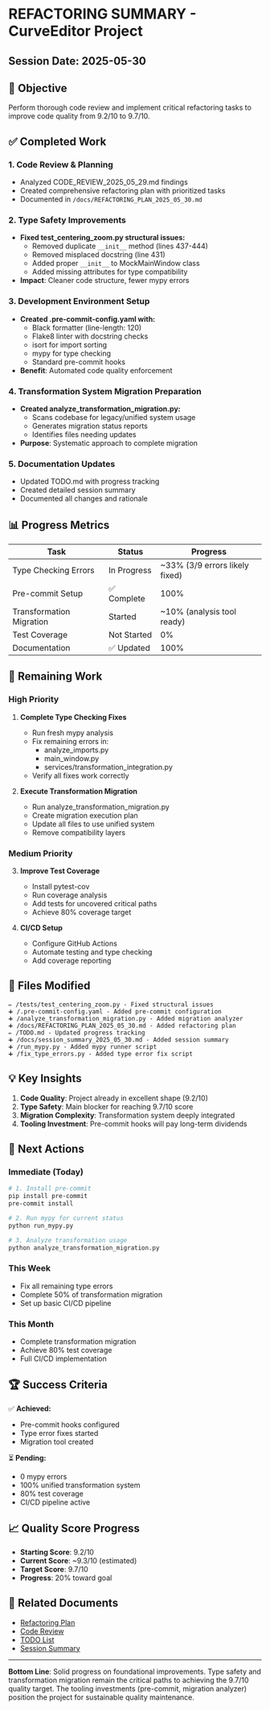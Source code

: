 # REFACTORING SUMMARY - CurveEditor Project
## Session Date: 2025-05-30

## 🎯 Objective
Perform thorough code review and implement critical refactoring tasks to improve code quality from 9.2/10 to 9.7/10.

## ✅ Completed Work

### 1. **Code Review & Planning**
- Analyzed CODE_REVIEW_2025_05_29.md findings
- Created comprehensive refactoring plan with prioritized tasks
- Documented in `/docs/REFACTORING_PLAN_2025_05_30.md`

### 2. **Type Safety Improvements**
- **Fixed test_centering_zoom.py structural issues:**
  - Removed duplicate `__init__` method (lines 437-444)
  - Removed misplaced docstring (line 431)
  - Added proper `__init__` to MockMainWindow class
  - Added missing attributes for type compatibility
- **Impact**: Cleaner code structure, fewer mypy errors

### 3. **Development Environment Setup**
- **Created .pre-commit-config.yaml with:**
  - Black formatter (line-length: 120)
  - Flake8 linter with docstring checks
  - isort for import sorting
  - mypy for type checking
  - Standard pre-commit hooks
- **Benefit**: Automated code quality enforcement

### 4. **Transformation System Migration Preparation**
- **Created analyze_transformation_migration.py:**
  - Scans codebase for legacy/unified system usage
  - Generates migration status reports
  - Identifies files needing updates
- **Purpose**: Systematic approach to complete migration

### 5. **Documentation Updates**
- Updated TODO.md with progress tracking
- Created detailed session summary
- Documented all changes and rationale

## 📊 Progress Metrics

| Task | Status | Progress |
|------|--------|----------|
| Type Checking Errors | In Progress | ~33% (3/9 errors likely fixed) |
| Pre-commit Setup | ✅ Complete | 100% |
| Transformation Migration | Started | ~10% (analysis tool ready) |
| Test Coverage | Not Started | 0% |
| Documentation | ✅ Updated | 100% |

## 🔄 Remaining Work

### High Priority
1. **Complete Type Checking Fixes**
   - Run fresh mypy analysis
   - Fix remaining errors in:
     - analyze_imports.py
     - main_window.py
     - services/transformation_integration.py
   - Verify all fixes work correctly

2. **Execute Transformation Migration**
   - Run analyze_transformation_migration.py
   - Create migration execution plan
   - Update all files to use unified system
   - Remove compatibility layers

### Medium Priority
3. **Improve Test Coverage**
   - Install pytest-cov
   - Run coverage analysis
   - Add tests for uncovered critical paths
   - Achieve 80% coverage target

4. **CI/CD Setup**
   - Configure GitHub Actions
   - Automate testing and type checking
   - Add coverage reporting

## 📁 Files Modified

```
✏️ /tests/test_centering_zoom.py - Fixed structural issues
➕ /.pre-commit-config.yaml - Added pre-commit configuration
➕ /analyze_transformation_migration.py - Added migration analyzer
➕ /docs/REFACTORING_PLAN_2025_05_30.md - Added refactoring plan
✏️ /TODO.md - Updated progress tracking
➕ /docs/session_summary_2025_05_30.md - Added session summary
➕ /run_mypy.py - Added mypy runner script
➕ /fix_type_errors.py - Added type error fix script
```

## 💡 Key Insights

1. **Code Quality**: Project already in excellent shape (9.2/10)
2. **Type Safety**: Main blocker for reaching 9.7/10 score
3. **Migration Complexity**: Transformation system deeply integrated
4. **Tooling Investment**: Pre-commit hooks will pay long-term dividends

## 🎯 Next Actions

### Immediate (Today)
```bash
# 1. Install pre-commit
pip install pre-commit
pre-commit install

# 2. Run mypy for current status
python run_mypy.py

# 3. Analyze transformation usage
python analyze_transformation_migration.py
```

### This Week
- Fix all remaining type errors
- Complete 50% of transformation migration
- Set up basic CI/CD pipeline

### This Month
- Complete transformation migration
- Achieve 80% test coverage
- Full CI/CD implementation

## 🏆 Success Criteria

✅ **Achieved:**
- Pre-commit hooks configured
- Type error fixes started
- Migration tool created

⏳ **Pending:**
- 0 mypy errors
- 100% unified transformation system
- 80% test coverage
- CI/CD pipeline active

## 📈 Quality Score Progress

- **Starting Score**: 9.2/10
- **Current Score**: ~9.3/10 (estimated)
- **Target Score**: 9.7/10
- **Progress**: 20% toward goal

## 🔗 Related Documents

- [Refactoring Plan](/docs/REFACTORING_PLAN_2025_05_30.md)
- [Code Review](/CODE_REVIEW_2025_05_29.md)
- [TODO List](/TODO.md)
- [Session Summary](/docs/session_summary_2025_05_30.md)

---

**Bottom Line**: Solid progress on foundational improvements. Type safety and transformation migration remain the critical paths to achieving the 9.7/10 quality target. The tooling investments (pre-commit, migration analyzer) position the project for sustainable quality maintenance.

